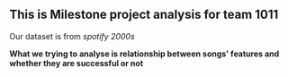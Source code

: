 ## This is Milestone project analysis for team 1011



Our dataset is from *spotify 2000s*



**What we trying to analyse is relationship between songs' features and whether they are 
successful or not**